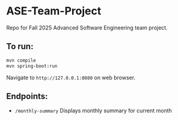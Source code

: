 # ASE-Team-Project
Repo for Fall 2025 Advanced Software Engineering team project.

## To run:
```bash
mvn compile
mvn spring-boot:run
```

Navigate to ```http://127.0.0.1:8080``` on web browser.

## Endpoints:
- ```/monthly-summary``` Displays monthly summary for current month

